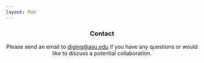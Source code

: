 ```yaml
---
layout: MoU
---
```



<h3 style="text-align:center">Contact</h3>
<p style="text-align:center">Please send an email to <a href="mailto: diging@asu.edu">diging@asu.edu</a> if you have any questions or would like to discuss a potential collaboration.</p>